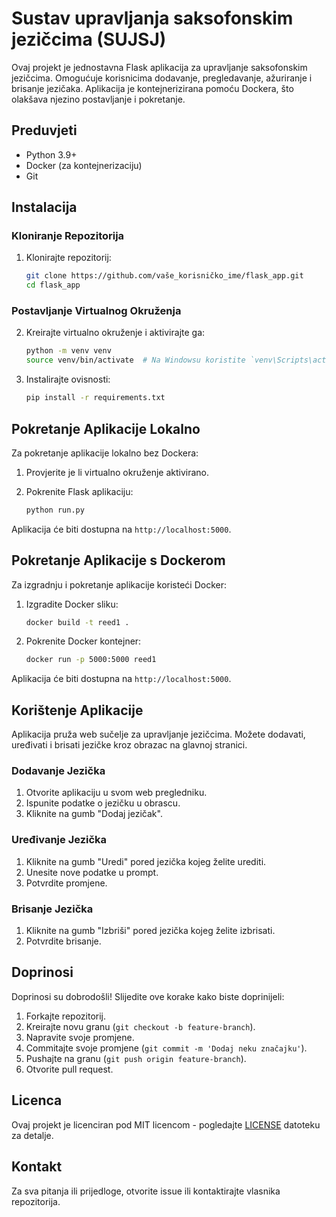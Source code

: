 # Sustav upravljanja saksofonskim jezičcima (SUJSJ)

Ovaj projekt je jednostavna Flask aplikacija za upravljanje saksofonskim jezičcima. Omogućuje korisnicima dodavanje, pregledavanje, ažuriranje i brisanje jezičaka. Aplikacija je kontejnerizirana pomoću Dockera, što olakšava njezino postavljanje i pokretanje.



## Preduvjeti

- Python 3.9+
- Docker (za kontejnerizaciju)
- Git

## Instalacija

### Kloniranje Repozitorija

1. Klonirajte repozitorij:

    ```sh
    git clone https://github.com/vaše_korisničko_ime/flask_app.git
    cd flask_app
    ```

### Postavljanje Virtualnog Okruženja

2. Kreirajte virtualno okruženje i aktivirajte ga:

    ```sh
    python -m venv venv
    source venv/bin/activate  # Na Windowsu koristite `venv\Scripts\activate`
    ```

3. Instalirajte ovisnosti:

    ```sh
    pip install -r requirements.txt
    ```

## Pokretanje Aplikacije Lokalno

Za pokretanje aplikacije lokalno bez Dockera:

1. Provjerite je li virtualno okruženje aktivirano.

2. Pokrenite Flask aplikaciju:

    ```sh
    python run.py
    ```

Aplikacija će biti dostupna na `http://localhost:5000`.

## Pokretanje Aplikacije s Dockerom

Za izgradnju i pokretanje aplikacije koristeći Docker:

1. Izgradite Docker sliku:

    ```sh
    docker build -t reed1 .
    ```

2. Pokrenite Docker kontejner:

    ```sh
    docker run -p 5000:5000 reed1
    ```

Aplikacija će biti dostupna na `http://localhost:5000`.

## Korištenje Aplikacije

Aplikacija pruža web sučelje za upravljanje jezičcima. Možete dodavati, uređivati i brisati jezičke kroz obrazac na glavnoj stranici.

### Dodavanje Jezička

1. Otvorite aplikaciju u svom web pregledniku.
2. Ispunite podatke o jezičku u obrascu.
3. Kliknite na gumb "Dodaj jezičak".

### Uređivanje Jezička

1. Kliknite na gumb "Uredi" pored jezička kojeg želite urediti.
2. Unesite nove podatke u prompt.
3. Potvrdite promjene.

### Brisanje Jezička

1. Kliknite na gumb "Izbriši" pored jezička kojeg želite izbrisati.
2. Potvrdite brisanje.

## Doprinosi

Doprinosi su dobrodošli! Slijedite ove korake kako biste doprinijeli:

1. Forkajte repozitorij.
2. Kreirajte novu granu (`git checkout -b feature-branch`).
3. Napravite svoje promjene.
4. Commitajte svoje promjene (`git commit -m 'Dodaj neku značajku'`).
5. Pushajte na granu (`git push origin feature-branch`).
6. Otvorite pull request.

## Licenca

Ovaj projekt je licenciran pod MIT licencom - pogledajte [LICENSE](LICENSE) datoteku za detalje.

## Kontakt

Za sva pitanja ili prijedloge, otvorite issue ili kontaktirajte vlasnika repozitorija.

